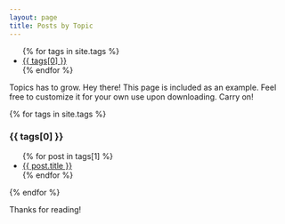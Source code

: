 ```yaml
---
layout: page
title: Posts by Topic
---
```

<ul>
{% for tags in site.tags %}
  <li><a href="#{{tags[0]}}">{{ tags[0] }}</a></li>
{% endfor %}
</ul>

<p class="message">
  Topics has to grow.
  Hey there! This page is included as an example. Feel free to customize it for your own use upon downloading. Carry on!
</p>

{% for tags in site.tags %}
  <h3 id="{{ tags[0] }}">{{ tags[0] }}</h3>
  <ul>
    {% for post in tags[1] %}
      <li><a href="{{ post.url }}">{{ post.title }}</a></li>
    {% endfor %}
  </ul>
{% endfor %}

Thanks for reading!

